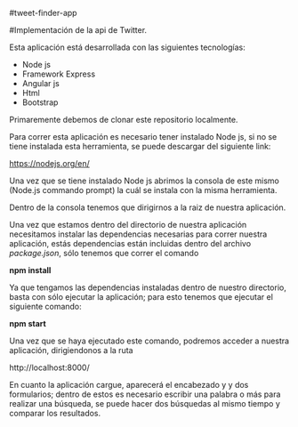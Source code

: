 #tweet-finder-app

#Implementación de la api de Twitter.

Esta aplicación está desarrollada con las siguientes tecnologías:
* Node js
* Framework Express
* Angular js
* Html
* Bootstrap

Primaremente debemos de clonar este repositorio localmente.

Para correr esta aplicación es necesario tener instalado Node js,
si no se tiene instalada esta herramienta, se puede descargar del 
siguiente link: 

https://nodejs.org/en/

Una vez que se tiene instalado Node js abrimos la consola de este mismo
(Node.js commando prompt)  la cuál se instala con la misma herramienta.

Dentro de la consola tenemos que dirigirnos a la raiz de nuestra aplicación.

Una vez que estamos dentro del directorio de nuestra aplicación necesitamos instalar
las dependencias necesarias para correr nuestra aplicación, estás dependencias están
incluidas dentro del archivo *package.json*, sólo tenemos que correr el comando

  **npm install**

Ya que tengamos las dependencias instaladas dentro de nuestro directorio, basta con sólo
ejecutar la aplicación; para esto tenemos que ejecutar el siguiente comando:

  **npm start**

Una vez que se haya ejecutado este comando, podremos acceder a nuestra aplicación, dirigiendonos
a la ruta

http://localhost:8000/

En cuanto la aplicación cargue, aparecerá el encabezado y y dos formularios;
dentro de estos es necesario escribir una palabra o más para realizar una búsqueda, se puede hacer
dos búsquedas al mismo tiempo y comparar los resultados.